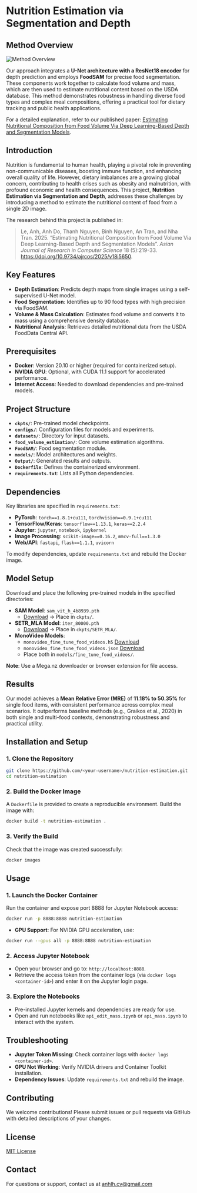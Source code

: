 # Nutrition Estimation via Segmentation and Depth

## Method Overview

![Method Overview](https://res.cloudinary.com/dapvvdxw7/image/upload/v1751361408/Method_gvgahz.png)  

Our approach integrates a **U-Net architecture with a ResNet18 encoder** for depth prediction and employs **FoodSAM** for precise food segmentation. These components work together to calculate food volume and mass, which are then used to estimate nutritional content based on the USDA database. This method demonstrates robustness in handling diverse food types and complex meal compositions, offering a practical tool for dietary tracking and public health applications.  

For a detailed explanation, refer to our published paper: [Estimating Nutritional Composition from Food Volume Via Deep Learning-Based Depth and Segmentation Models](https://doi.org/10.9734/ajrcos/2025/v18i5650).  

## Introduction

Nutrition is fundamental to human health, playing a pivotal role in preventing non-communicable diseases, boosting immune function, and enhancing overall quality of life. However, dietary imbalances are a growing global concern, contributing to health crises such as obesity and malnutrition, with profound economic and health consequences. This project, **Nutrition Estimation via Segmentation and Depth**, addresses these challenges by introducing a method to estimate the nutritional content of food from a single 2D image.  

The research behind this project is published in:  

> Le, Anh, Anh Do, Thanh Nguyen, Binh Nguyen, An Tran, and Nha Tran. 2025. “Estimating Nutritional Composition from Food Volume Via Deep Learning-Based Depth and Segmentation Models”. *Asian Journal of Research in Computer Science* 18 (5):219-33. https://doi.org/10.9734/ajrcos/2025/v18i5650.  

## Key Features

- **Depth Estimation**: Predicts depth maps from single images using a self-supervised U-Net model.  
- **Food Segmentation**: Identifies up to 90 food types with high precision via FoodSAM.  
- **Volume & Mass Calculation**: Estimates food volume and converts it to mass using a comprehensive density database.  
- **Nutritional Analysis**: Retrieves detailed nutritional data from the USDA FoodData Central API.  

## Prerequisites

- **Docker**: Version 20.10 or higher (required for containerized setup).  
- **NVIDIA GPU**: Optional, with CUDA 11.1 support for accelerated performance.  
- **Internet Access**: Needed to download dependencies and pre-trained models.  

## Project Structure

- **`ckpts/`**: Pre-trained model checkpoints.  
- **`configs/`**: Configuration files for models and experiments.  
- **`datasets/`**: Directory for input datasets.  
- **`food_volume_estimation/`**: Core volume estimation algorithms.  
- **`FoodSAM/`**: Food segmentation module.  
- **`models/`**: Model architectures and weights.  
- **`Output/`**: Generated results and outputs.  
- **`Dockerfile`**: Defines the containerized environment.  
- **`requirements.txt`**: Lists all Python dependencies.  

## Dependencies

Key libraries are specified in `requirements.txt`:  
- **PyTorch**: `torch==1.8.1+cu111`, `torchvision==0.9.1+cu111`  
- **TensorFlow/Keras**: `tensorflow==1.13.1`, `keras==2.2.4`  
- **Jupyter**: `jupyter`, `notebook`, `ipykernel`  
- **Image Processing**: `scikit-image==0.16.2`, `mmcv-full==1.3.0`  
- **Web/API**: `fastapi`, `flask==1.1.1`, `uvicorn`  

To modify dependencies, update `requirements.txt` and rebuild the Docker image.  

## Model Setup

Download and place the following pre-trained models in the specified directories:  
- **SAM Model**: `sam_vit_h_4b8939.pth`  
  - [Download](https://mega.nz/file/npIlkBCQ#J7xP9Bz_dH-0vDVk0UvX1eQ5mgRLc0tz44PtcCZEwrc) → Place in `ckpts/`.  
- **SETR_MLA Model**: `iter_80000.pth`  
  - [Download](https://mega.nz/file/OgIHmLpS#bT6e5X78zB6jxVWeUd_BYffof9WL7C5wJ5UpxEJzKM0) → Place in `ckpts/SETR_MLA/`.  
- **MonoVideo Models**:  
  - `monovideo_fine_tune_food_videos.h5` [Download](https://mega.nz/file/7sBDSTaT#jnKvMdXl-q6qQW-l4k7MxKov93_lEqKjK8Vr47Kcmec)  
  - `monovideo_fine_tune_food_videos.json` [Download](https://mega.nz/file/SgJkTbwa#tKL3RCHvxeTp7aWtbP5qxB13F8CT0KwPtVKdwNst6q4)  
  - Place both in `models/fine_tune_food_videos/`.  

**Note**: Use a Mega.nz downloader or browser extension for file access.  

## Results

Our model achieves a **Mean Relative Error (MRE)** of **11.18% to 50.35%** for single food items, with consistent performance across complex meal scenarios. It outperforms baseline methods (e.g., Graikos et al., 2020) in both single and multi-food contexts, demonstrating robustness and practical utility.  

## Installation and Setup

### 1. Clone the Repository  
```bash
git clone https://github.com/<your-username>/nutrition-estimation.git  
cd nutrition-estimation  
```  

### 2. Build the Docker Image  
A `Dockerfile` is provided to create a reproducible environment. Build the image with:  
```bash
docker build -t nutrition-estimation .  
```  

### 3. Verify the Build  
Check that the image was created successfully:  
```bash
docker images  
```  

## Usage

### 1. Launch the Docker Container  
Run the container and expose port 8888 for Jupyter Notebook access:  
```bash
docker run -p 8888:8888 nutrition-estimation  
```  
- **GPU Support**: For NVIDIA GPU acceleration, use:  
```bash
docker run --gpus all -p 8888:8888 nutrition-estimation  
```  

### 2. Access Jupyter Notebook  
- Open your browser and go to: `http://localhost:8888`.  
- Retrieve the access token from the container logs (via `docker logs <container-id>`) and enter it on the Jupyter login page.  

### 3. Explore the Notebooks  
- Pre-installed Jupyter kernels and dependencies are ready for use.  
- Open and run notebooks like `api_edit_mass.ipynb` or `api_mass.ipynb` to interact with the system.  

## Troubleshooting

- **Jupyter Token Missing**: Check container logs with `docker logs <container-id>`.  
- **GPU Not Working**: Verify NVIDIA drivers and Container Toolkit installation.  
- **Dependency Issues**: Update `requirements.txt` and rebuild the image.  

## Contributing

We welcome contributions! Please submit issues or pull requests via GitHub with detailed descriptions of your changes.  

## License

[MIT License](LICENSE)

## Contact

For questions or support, contact us at anhlh.cv@gmail.com
